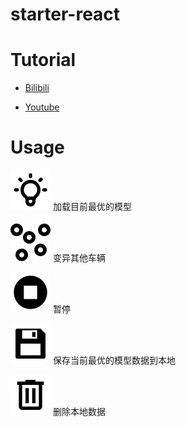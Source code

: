 # starter-react

# Tutorial

- [Bilibili](https://www.bilibili.com/video/BV1684y1S7Rr/)

- [Youtube](https://youtu.be/NkI9ia2cLhc)

# Usage

<p>
  <img src="./images/TablerBulb.svg" />
  加载目前最优的模型
</p>

<p>
  <img src="./images/GravityUiCircles5Random.svg" />
  变异其他车辆
</p>

<p>
  <img src="./images/MaterialSymbolsStopCircle.svg" />
  暂停
</p>

<p>
  <img src="./images/RiSave3Fill.svg" />
  保存当前最优的模型数据到本地
</p>

<p>
  <img src="./images/MaterialSymbolsDeleteOutline.svg" />
  删除本地数据
</p>
